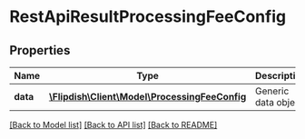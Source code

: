 # RestApiResultProcessingFeeConfig

## Properties
Name | Type | Description | Notes
------------ | ------------- | ------------- | -------------
**data** | [**\Flipdish\Client\Model\ProcessingFeeConfig**](ProcessingFeeConfig.md) | Generic data object. | 

[[Back to Model list]](../README.md#documentation-for-models) [[Back to API list]](../README.md#documentation-for-api-endpoints) [[Back to README]](../README.md)


